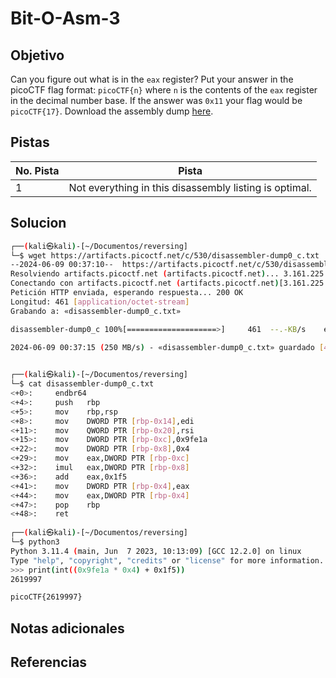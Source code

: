 # Bit-O-Asm-3

## Objetivo
Can you figure out what is in the `eax` register? Put your answer in the picoCTF flag format: `picoCTF{n}` where `n` is the contents of the `eax` register in the decimal number base. If the answer was `0x11` your flag would be `picoCTF{17}`. Download the assembly dump [here](https://artifacts.picoctf.net/c/530/disassembler-dump0_c.txt).
## Pistas

| No. Pista | Pista                                                  |
| --------- | ------------------------------------------------------ |
| 1         | Not everything in this disassembly listing is optimal. |


## Solucion
```bash
┌──(kali㉿kali)-[~/Documentos/reversing]
└─$ wget https://artifacts.picoctf.net/c/530/disassembler-dump0_c.txt
--2024-06-09 00:37:10--  https://artifacts.picoctf.net/c/530/disassembler-dump0_c.txt
Resolviendo artifacts.picoctf.net (artifacts.picoctf.net)... 3.161.225.3, 3.161.225.11, 3.161.225.62, ...
Conectando con artifacts.picoctf.net (artifacts.picoctf.net)[3.161.225.3]:443... conectado.
Petición HTTP enviada, esperando respuesta... 200 OK
Longitud: 461 [application/octet-stream]
Grabando a: «disassembler-dump0_c.txt»

disassembler-dump0_c 100%[====================>]     461  --.-KB/s    en 0s      

2024-06-09 00:37:15 (250 MB/s) - «disassembler-dump0_c.txt» guardado [461/461]

                                                                                  
┌──(kali㉿kali)-[~/Documentos/reversing]
└─$ cat disassembler-dump0_c.txt                                     
<+0>:     endbr64 
<+4>:     push   rbp
<+5>:     mov    rbp,rsp
<+8>:     mov    DWORD PTR [rbp-0x14],edi
<+11>:    mov    QWORD PTR [rbp-0x20],rsi
<+15>:    mov    DWORD PTR [rbp-0xc],0x9fe1a
<+22>:    mov    DWORD PTR [rbp-0x8],0x4
<+29>:    mov    eax,DWORD PTR [rbp-0xc]
<+32>:    imul   eax,DWORD PTR [rbp-0x8]
<+36>:    add    eax,0x1f5
<+41>:    mov    DWORD PTR [rbp-0x4],eax
<+44>:    mov    eax,DWORD PTR [rbp-0x4]
<+47>:    pop    rbp
<+48>:    ret
                                                                                  
┌──(kali㉿kali)-[~/Documentos/reversing]
└─$ python3 
Python 3.11.4 (main, Jun  7 2023, 10:13:09) [GCC 12.2.0] on linux
Type "help", "copyright", "credits" or "license" for more information.
>>> print(int((0x9fe1a * 0x4) + 0x1f5))
2619997

picoCTF{2619997}
```

## Notas adicionales

## Referencias